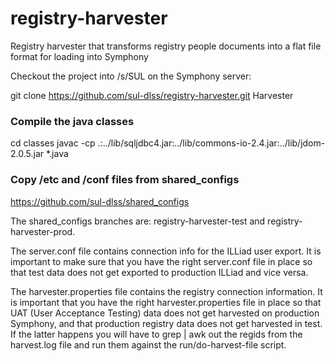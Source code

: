 # registry-harvester
Registry harvester that transforms registry people documents into a flat file format for loading into Symphony

Checkout the project into /s/SUL on the Symphony server:

git clone https://github.com/sul-dlss/registry-harvester.git Harvester

### Compile the java classes
cd classes
javac -cp .:../lib/sqljdbc4.jar:../lib/commons-io-2.4.jar:../lib/jdom-2.0.5.jar *.java

### Copy /etc and /conf files from shared_configs

https://github.com/sul-dlss/shared_configs

The shared_configs branches are: registry-harvester-test and registry-harvester-prod.

The server.conf file contains connection info for the ILLiad user export. It is important to make sure that you have the right server.conf file in place so that test data does not get exported to production ILLiad and vice versa.

The harvester.properties file contains the registry connection information. It is important that you have the right harvester.properties file in place so that UAT (User Acceptance Testing) data does not get harvested on production Symphony, and that production registry data does not get harvested in test. If the latter happens you will have to grep | awk out the regids from the harvest.log file and run them against the run/do-harvest-file script.
